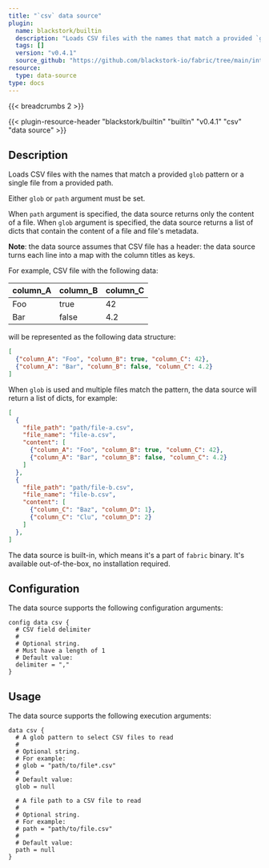 ```yaml
---
title: "`csv` data source"
plugin:
  name: blackstork/builtin
  description: "Loads CSV files with the names that match a provided `glob` pattern or a single file from a provided path"
  tags: []
  version: "v0.4.1"
  source_github: "https://github.com/blackstork-io/fabric/tree/main/internal/builtin/"
resource:
  type: data-source
type: docs
---
```


{{< breadcrumbs 2 >}}

{{< plugin-resource-header "blackstork/builtin" "builtin" "v0.4.1" "csv" "data source" >}}

## Description
Loads CSV files with the names that match a provided `glob` pattern or a single file from a provided path.

Either `glob` or `path` argument must be set.

When `path` argument is specified, the data source returns only the content of a file.
When `glob` argument is specified, the data source returns a list of dicts that contain the content of a file and file's metadata.

**Note**: the data source assumes that CSV file has a header: the data source turns each line into a map with the column titles as keys.

For example, CSV file with the following data:

| column_A | column_B | column_C |
| -------- | -------- | -------- |
| Foo      | true     | 42       |
| Bar      | false    | 4.2      |

will be represented as the following data structure:
```json
[
  {"column_A": "Foo", "column_B": true, "column_C": 42},
  {"column_A": "Bar", "column_B": false, "column_C": 4.2}
]
```

When `glob` is used and multiple files match the pattern, the data source will return a list of dicts, for example:

```json
[
  {
    "file_path": "path/file-a.csv",
    "file_name": "file-a.csv",
    "content": [
      {"column_A": "Foo", "column_B": true, "column_C": 42},
      {"column_A": "Bar", "column_B": false, "column_C": 4.2}
    ]
  },
  {
    "file_path": "path/file-b.csv",
    "file_name": "file-b.csv",
    "content": [
      {"column_C": "Baz", "column_D": 1},
      {"column_C": "Clu", "column_D": 2}
    ]
  },
]
```

The data source is built-in, which means it's a part of `fabric` binary. It's available out-of-the-box, no installation required.

## Configuration

The data source supports the following configuration arguments:

```hcl
config data csv {
  # CSV field delimiter
  #
  # Optional string.
  # Must have a length of 1
  # Default value:
  delimiter = ","
}
```

## Usage

The data source supports the following execution arguments:

```hcl
data csv {
  # A glob pattern to select CSV files to read
  #
  # Optional string.
  # For example:
  # glob = "path/to/file*.csv"
  # 
  # Default value:
  glob = null

  # A file path to a CSV file to read
  #
  # Optional string.
  # For example:
  # path = "path/to/file.csv"
  # 
  # Default value:
  path = null
}
```
